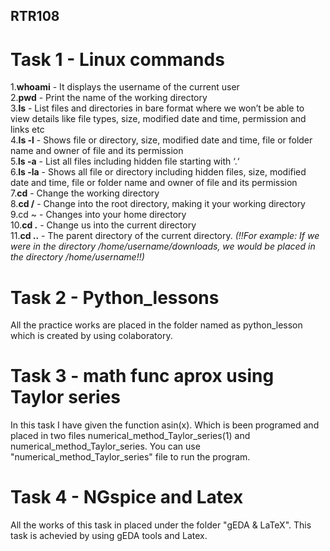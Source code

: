 ## RTR108
# Task 1 - Linux commands
1.**whoami** - It displays the username of the current user    
2.**pwd** - Print the name of the working directory     
3.**ls** - List files and directories in bare format where we won’t be able to view details like file types, size, modified date and time, permission and links etc     
4.**ls -l** - Shows file or directory, size, modified date and time, file or folder name and owner of file and its permission      
5.**ls -a** - List all files including hidden file starting with ‘.‘       
6.**ls -la** - Shows all file or directory including hidden files, size, modified date and time, file or folder name and owner of file and its permission        
7.**cd** - Change the working directory     
8.**cd /** - Change into the root directory, making it your working directory     
9.cd ~ - Changes into your home directory       
10.**cd .** - Change us into the current directory      
11.**cd ..** - The parent directory of the current directory. _(!!For example: If we were in the directory /home/username/downloads, we would be placed in the directory /home/username!!)_      
# Task 2 - Python_lessons              
All the practice works are placed in the folder named as python_lesson which is created by using colaboratory.         
# Task 3 - math func aprox using Taylor series         
In this task I have given the function asin(x). Which is been programed and placed in two files numerical_method_Taylor_series(1) and numerical_method_Taylor_series. You can use "numerical_method_Taylor_series" file to run the program.            
# Task 4 - NGspice and Latex         
All the works of this task in placed under the folder "gEDA & LaTeX". This task is achevied by using gEDA tools and Latex.
